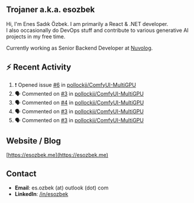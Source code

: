 ##  Trojaner a.k.a. esozbek
Hi, I'm Enes Sadık Özbek. I am primarily a React & .NET developer.  
I also occasionally do DevOps stuff and contribute to various generative AI projects in my free time.

Currently working as Senior Backend Developer at [Nuvolog](https://nuvolog.com/).

## :zap: Recent Activity

<!--START_SECTION:activity-->
1. ❗ Opened issue [#6](https://github.com/pollockjj/ComfyUI-MultiGPU/issues/6) in [pollockjj/ComfyUI-MultiGPU](https://github.com/pollockjj/ComfyUI-MultiGPU)
2. 🗣 Commented on [#3](https://github.com/pollockjj/ComfyUI-MultiGPU/issues/3#issuecomment-2566566492) in [pollockjj/ComfyUI-MultiGPU](https://github.com/pollockjj/ComfyUI-MultiGPU)
3. 🗣 Commented on [#4](https://github.com/pollockjj/ComfyUI-MultiGPU/issues/4#issuecomment-2565968294) in [pollockjj/ComfyUI-MultiGPU](https://github.com/pollockjj/ComfyUI-MultiGPU)
4. 🗣 Commented on [#3](https://github.com/pollockjj/ComfyUI-MultiGPU/issues/3#issuecomment-2565959814) in [pollockjj/ComfyUI-MultiGPU](https://github.com/pollockjj/ComfyUI-MultiGPU)
5. 🗣 Commented on [#3](https://github.com/pollockjj/ComfyUI-MultiGPU/issues/3#issuecomment-2565958917) in [pollockjj/ComfyUI-MultiGPU](https://github.com/pollockjj/ComfyUI-MultiGPU)
<!--END_SECTION:activity-->

## Website / Blog
[https://esozbek.me](https://esozbek.me)

## Contact
- **Email**: es.ozbek (at) outlook (dot) com
- **LinkedIn**: [/in/esozbek](https://linkedin.com/in/esozbek)

